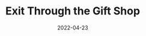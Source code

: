 ---
title: "Exit Through the Gift Shop"
slug: exit-through-the-gift-shop
excerpt: ""
category: "Watch"
subcategory: "Film"
date: "2022-04-23"
featuredImage: "https://res.cloudinary.com/dbi2zounq/image/upload/c_scale,w_700/v1651048794/Digital%20garden/media/exit-through-the-gift-shop.jpg_yc3x9f.jpg"
listingOnly: true
tags:
 - film
---